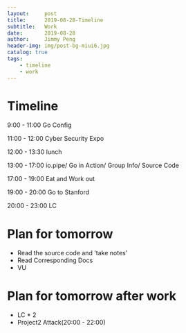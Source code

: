 ```yaml
---
layout:     post
title:      2019-08-28-Timeline
subtitle:   Work
date:       2019-08-28
author:     Jimmy Peng
header-img: img/post-bg-miui6.jpg
catalog: true
tags:
    - timeline
    - work
---
```


# Timeline

9:00 - 11:00 Go Config

11:00 - 12:00 Cyber Security Expo

12:00 - 13:30 lunch

13:00 - 17:00 io.pipe/ Go in Action/ Group Info/ Source Code

17:00 - 19:00 Eat and Work out

19:00 - 20:00 Go to Stanford

20:00 - 23:00 LC


# Plan for tomorrow
- Read the source code and 'take notes'
- Read Corresponding Docs
- VU

# Plan for tomorrow after work
- LC * 2
- Project2 Attack(20:00 - 22:00)
